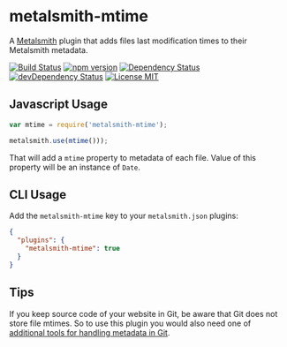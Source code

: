 # metalsmith-mtime

A [Metalsmith](http://metalsmith.io) plugin that adds files last modification
times to their Metalsmith metadata.

[![Build Status](https://travis-ci.org/jkuczm/metalsmith-mtime.svg?branch=master)](https://travis-ci.org/jkuczm/metalsmith-mtime)
[![npm version](http://img.shields.io/npm/v/metalsmith-mtime.svg)](https://www.npmjs.org/package/metalsmith-mtime)
[![Dependency Status](https://david-dm.org/jkuczm/metalsmith-mtime.svg)](https://david-dm.org/jkuczm/metalsmith-mtime)
[![devDependency Status](https://david-dm.org/jkuczm/metalsmith-mtime/dev-status.svg)](https://david-dm.org/jkuczm/metalsmith-mtime#info=devDependencies)
[![License MIT](http://img.shields.io/npm/l/metalsmith-mtime.svg)](https://github.com/jkuczm/metalsmith-mtime/blob/master/LICENSE)


## Javascript Usage

```js
var mtime = require('metalsmith-mtime');

metalsmith.use(mtime()));
```

That will add a `mtime` property to metadata of each file.
Value of this property will be an instance of `Date`.


## CLI Usage

Add the `metalsmith-mtime` key to your `metalsmith.json` plugins:

```json
{
  "plugins": {
    "metalsmith-mtime": true
  }
}
```


## Tips

If you keep source code of your website in Git,
be aware that Git does not store file mtimes.
So to use this plugin you would also need one of
[additional tools for handling metadata in Git](https://git.wiki.kernel.org/index.php/InterfacesFrontendsAndTools#Backups.2C_metadata.2C_and_large_files).
